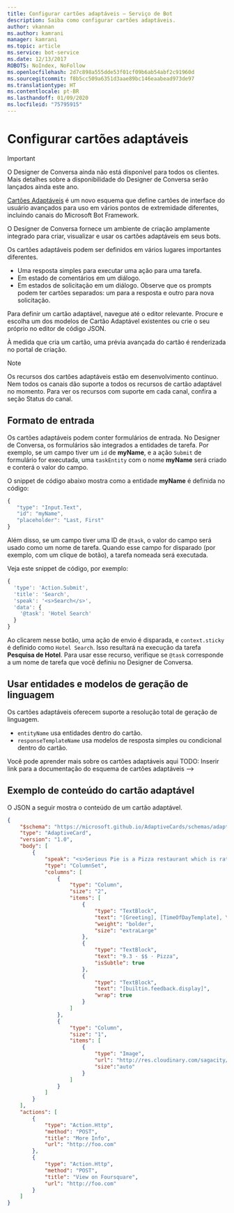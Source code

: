 ```yaml
---
title: Configurar cartões adaptáveis – Serviço de Bot
description: Saiba como configurar cartões adaptáveis.
author: vkannan
ms.author: kamrani
manager: kamrani
ms.topic: article
ms.service: bot-service
ms.date: 12/13/2017
ROBOTS: NoIndex, NoFollow
ms.openlocfilehash: 2d7c898a555dde53f01cf09b6ab54abf2c91960d
ms.sourcegitcommit: f8b5cc509a6351d3aae89bc146eaabead973de97
ms.translationtype: HT
ms.contentlocale: pt-BR
ms.lasthandoff: 01/09/2020
ms.locfileid: "75795915"
---
```

# <a name="configure-adaptive-cards"></a>Configurar cartões adaptáveis
> [!IMPORTANT]
> O Designer de Conversa ainda não está disponível para todos os clientes. Mais detalhes sobre a disponibilidade do Designer de Conversa serão lançados ainda este ano.

<a href="http://adaptivecards.io" target="_blank">Cartões Adaptáveis</a> é um novo esquema que define cartões de interface do usuário avançados para uso em vários pontos de extremidade diferentes, incluindo canais do Microsoft Bot Framework. 

O Designer de Conversa fornece um ambiente de criação amplamente integrado para criar, visualizar e usar os cartões adaptáveis em seus bots. 

Os cartões adaptáveis podem ser definidos em vários lugares importantes diferentes.

- Uma resposta simples para executar uma ação para uma tarefa.
- Em estado de comentários em um diálogo.
- Em estados de solicitação em um diálogo. Observe que os prompts podem ter cartões separados: um para a resposta e outro para nova solicitação.

Para definir um cartão adaptável, navegue até o editor relevante. Procure e escolha um dos modelos de Cartão Adaptável existentes ou crie o seu próprio no editor de código JSON. 

À medida que cria um cartão, uma prévia avançada do cartão é renderizada no portal de criação.

> [!NOTE]
> Os recursos dos cartões adaptáveis estão em desenvolvimento contínuo. Nem todos os canais dão suporte a todos os recursos de cartão adaptável no momento. Para ver os recursos com suporte em cada canal, confira a seção Status do canal.

## <a name="input-form"></a>Formato de entrada

Os cartões adaptáveis podem conter formulários de entrada. No Designer de Conversa, os formulários são integrados a entidades de tarefa. Por exemplo, se um campo tiver um `id` de **myName**, e a ação `Submit` de formulário for executada, uma `taskEntity` com o nome **myName** será criado e conterá o valor do campo. 

O snippet de código abaixo mostra como a entidade **myName** é definida no código:

```javascript
{
   "type": "Input.Text",
   "id": "myName",
   "placeholder": "Last, First"
}
```

Além disso, se um campo tiver uma ID de `@task`, o valor do campo será usado como um nome de tarefa. Quando esse campo for disparado (por exemplo, com um clique de botão), a tarefa nomeada será executada. 

Veja este snippet de código, por exemplo:

```javascript
{
  'type': 'Action.Submit',
  'title': 'Search',
  'speak': '<s>Search</s>',
  'data': {
    '@task': 'Hotel Search'
  }
}
```

Ao clicarem nesse botão, uma ação de envio é disparada, e `context.sticky` é definido como `Hotel Search`. Isso resultará na execução da tarefa **Pesquisa de Hotel**. Para usar esse recurso, verifique se `@task` corresponde a um nome de tarefa que você definiu no Designer de Conversa.

## <a name="use-entities-and-language-generation-templates"></a>Usar entidades e modelos de geração de linguagem
Os cartões adaptáveis oferecem suporte a resolução total de geração de linguagem.

* `entityName` usa entidades dentro do cartão.
* `responseTemplateName` usa modelos de resposta simples ou condicional dentro do cartão.

Você pode aprender mais sobre os cartões adaptáveis aqui  TODO: Inserir link para a documentação do esquema de cartões adaptáveis -->

## <a name="sample-adaptive-card-payload"></a>Exemplo de conteúdo do cartão adaptável

O JSON a seguir mostra o conteúdo de um cartão adaptável.

```json
{
    "$schema": "https://microsoft.github.io/AdaptiveCards/schemas/adaptive-card.json",
    "type": "AdaptiveCard",
    "version": "1.0",
    "body": [
        {
            "speak": "<s>Serious Pie is a Pizza restaurant which is rated 9.3 by customers.</s>",
            "type": "ColumnSet",
            "columns": [
                {
                    "type": "Column",
                    "size": "2",
                    "items": [
                        {
                            "type": "TextBlock",
                            "text": "[Greeting], [TimeOfDayTemplate], You can eat in {location}",
                            "weight": "bolder",
                            "size": "extraLarge"
                        },
                        {
                            "type": "TextBlock",
                            "text": "9.3 · $$ · Pizza",
                            "isSubtle": true
                        },
                        {
                            "type": "TextBlock",
                            "text": "[builtin.feedback.display]",
                            "wrap": true
                        }
                    ]
                },
                {
                    "type": "Column",
                    "size": "1",
                    "items": [
                        {
                            "type": "Image",
                            "url": "http://res.cloudinary.com/sagacity/image/upload/c_crop,h_670,w_635,x_0,y_0/c_scale,w_640/v1397425743/Untitled-4_lviznp.jpg",
                            "size":"auto"
                        }
                    ]
                }
            ]
        }
    ],
    "actions": [
        {
            "type": "Action.Http",
            "method": "POST",
            "title": "More Info",
            "url": "http://foo.com"
        },
        {
            "type": "Action.Http",
            "method": "POST",
            "title": "View on Foursquare",
            "url": "http://foo.com"
        }
    ]
}
```

